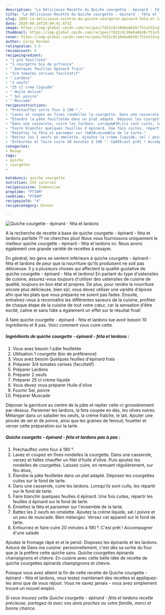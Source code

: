 ```yaml
---
description: "La Délicieuse Recette du Quiche courgette - épinard - féta et lardons"
title: "La Délicieuse Recette du Quiche courgette - épinard - féta et lardons"
slug: 2805-la-delicieuse-recette-du-quiche-courgette-epinard-feta-et-lardons
date: 2020-08-24T20:49:41.873Z
image: https://img-global.cpcdn.com/recipes/7d22c8c10e6a6628/751x532cq70/quiche-courgette-epinard-feta-et-lardons-photo-principale-de-la-recette.jpg
thumbnail: https://img-global.cpcdn.com/recipes/7d22c8c10e6a6628/751x532cq70/quiche-courgette-epinard-feta-et-lardons-photo-principale-de-la-recette.jpg
cover: https://img-global.cpcdn.com/recipes/7d22c8c10e6a6628/751x532cq70/quiche-courgette-epinard-feta-et-lardons-photo-principale-de-la-recette.jpg
author: Corey Norman
ratingvalue: 3.5
reviewcount: 4
recipeingredient:
- "1 pte feuillete"
- "1 courgette bio de prfrence"
- " Quelques feuilles dpinard frais"
- "3/4 tomates cerises facultatif"
- " Lardons"
- "2 oeufs"
- "25 cl crme liquide"
- " Huile dolive"
- " Sel poivre"
- " Muscade"
recipeinstructions:
- "Préchauffez votre four à 190 °."
- "Lavez et coupez en fines rondelles la courgette. Dans une casserole, versez et faîtes chauffer un filet d&#39;huile d&#39;olive. Puis ajoutez les rondelles de courgettes. Laissez cuire, en remuant régulièrement, sur feu doux,"
- "Étendre la pâte feuilletée dans un plat adapté. Déposez les courgettes cuites sur le fond de tarte."
- "Dans une casserole, cuire les lardons. Lorsqu&#39;ils sont cuits, les répartir sur le fond de tarte."
- "Faire blanchir quelques feuilles d épinard. Une fois cuites, répartir les feuilles d épinard sur le fond de tarte."
- "Émiettez la féta et parsemer sur l&#39;ensemble de la tarte."
- "Battez les 2 oeufs en omelette. Ajoutez la crème liquide, sel / poivre et un peu de muscade. Bien mélangez. Versez cet appareil sur le fond de tarte."
- "Enfournez et faire cuire 20 minutes à 190 °. C&#39;est prêt ! Accompagner d&#39;une salade"
categories:
- Resep
tags:
- quiche
- courgette
- 

katakunci: quiche courgette  
nutrition: 252 calories
recipecuisine: Indonesian
preptime: "PT34M"
cooktime: "PT46M"
recipeyield: "4"
recipecategory: Dinner

---
```



![Quiche courgette - épinard - féta et lardons](https://img-global.cpcdn.com/recipes/7d22c8c10e6a6628/751x532cq70/quiche-courgette-epinard-feta-et-lardons-photo-principale-de-la-recette.jpg)

A la recherche de recette à base de quiche courgette - épinard - féta et lardons parfaite ?? ne cherchez plus! Nous vous fournissons uniquement le meilleur quiche courgette - épinard - féta et lardons ici. Nous avons également une grande variété de recettes à essayer.

En général, les gens se sentent inférieurs à quiche courgette - épinard - féta et lardons de peur que la nourriture qu'ils produisent ne soit pas délicieuse. Il y a plusieurs choses qui affectent la qualité gustative de quiche courgette - épinard - féta et lardons! En partant du type d'ustensiles de cuisine, assurez-vous toujours d'utiliser des ustensiles de cuisine de qualité, toujours en bon état et propres. De plus, pour rendre la nourriture encore plus délicieuse, bien sûr, vous devez utiliser une variété d'épices afin que les plats que vous préparez ne soient pas fades. Ensuite, entraînez-vous à reconnaître les différentes saveurs de la cuisine, profitez de chaque étape de la cuisine de tout votre cœur, car la sensation d'être excité, calme et sans hâte a également un effet sur le résultat final!

<!--inarticleads1-->

À faire quiche courgette - épinard - féta et lardons tue avoir besoin 10 Ingrédients et 8 pas. Voici comment vous cuire cette.

##### Ingrédients de quiche courgette - épinard - féta et lardons :

1. Vous avez besoin 1 pâte feuilletée
1. Utilisation 1 courgette (bio de préférence)
1. Vous avez besoin  Quelques feuilles d&#39;épinard frais
1. Préparer 3/4 tomates cerises (facultatif)
1. Préparer  Lardons
1. Préparer 2 oeufs
1. Préparer 25 cl crème liquide
1. Vous devez vous préparer  Huile d&#39;olive
1. Fournir  Sel, poivre
1. Préparer  Muscade


Déposer la garniture au centre de la pâte et replier celle-ci grossièrement par-dessus. Parsemer les lardons, la feta coupée en dés, les olives noires. Mélanger dans un saladier les oeufs, la crème fraîche, le lait. Ajouter une pincée de sel et de poivre, ainsi que les graines de fenouil; fouetter et verser cette préparation sur la tarte. 

<!--inarticleads2-->

##### Quiche courgette - épinard - féta et lardons pas à pas :

1. Préchauffez votre four à 190 °.
1. Lavez et coupez en fines rondelles la courgette. Dans une casserole, versez et faîtes chauffer un filet d&#39;huile d&#39;olive. Puis ajoutez les rondelles de courgettes. Laissez cuire, en remuant régulièrement, sur feu doux,
1. Étendre la pâte feuilletée dans un plat adapté. Déposez les courgettes cuites sur le fond de tarte.
1. Dans une casserole, cuire les lardons. Lorsqu&#39;ils sont cuits, les répartir sur le fond de tarte.
1. Faire blanchir quelques feuilles d épinard. Une fois cuites, répartir les feuilles d épinard sur le fond de tarte.
1. Émiettez la féta et parsemer sur l&#39;ensemble de la tarte.
1. Battez les 2 oeufs en omelette. Ajoutez la crème liquide, sel / poivre et un peu de muscade. Bien mélangez. Versez cet appareil sur le fond de tarte.
1. Enfournez et faire cuire 20 minutes à 190 °. C&#39;est prêt ! Accompagner d&#39;une salade


Ajoutez le fromage râpé et et le persil. Disposez les épinards et les lardons. Astuce de Dans ma cuisine: personnellement, c&#39;est dès sa sortie du four que je la préfère cette quiche sans. Quiche courgettes épinards champignons et chèvre. En cuisine avec cette belle idée de recette de quiche courgettes épinards champignons et chèvre. 

<!--inarticleads1-->

<p>
Puisque vous avez atteint la fin de cette recette de Quiche courgette - épinard - féta et lardons, vous testez maintenant des recettes et appliquez-les ainsi que de vous réjouir. Vous ne savez jamais - vous avez simplement trouvé un nouvel emploi.
</p>

<p>
<i>Si vous trouvez cette Quiche courgette - épinard - féta et lardons recette précieuse, partagez-la avec vos amis proches ou votre famille, merci et bonne chance.</i>
</p>
